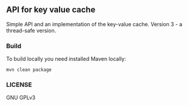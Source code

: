 ## API for key value cache
Simple API and an implementation of the key-value cache. Version 3 - a thread-safe version.

### Build
To build locally you need installed Maven locally:
```
mvn clean package
```

### LICENSE
GNU GPLv3
